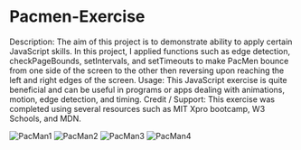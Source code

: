 # Pacmen-Exercise

Description: The aim of this project is to demonstrate ability to apply certain JavaScript skills. In this project, I applied functions such as edge detection, checkPageBounds, setIntervals, and setTimeouts to make PacMen bounce from one side of the screen to the other then reversing upon reaching the left and right edges of the screen.
Usage: This JavaScript exercise is quite beneficial and can be useful in programs or apps dealing with animations, motion, edge detection, and timing.
Credit / Support: This exercise was completed using several resources such as MIT Xpro bootcamp, W3 Schools, and MDN.

![PacMan1](https://user-images.githubusercontent.com/87146339/135167360-20896455-73dc-40e2-b273-cfc4e2b1f5ff.png)
![PacMan2](https://user-images.githubusercontent.com/87146339/135167411-4fa8d241-a997-4df6-9b82-3d2a5b75d998.png)
![PacMan3](https://user-images.githubusercontent.com/87146339/135167469-2f04820d-06f7-4fe3-8f22-1a451ec6f9ac.png)
![PacMan4](https://user-images.githubusercontent.com/87146339/135167534-ff194428-0ff1-41a4-b164-d24e713ff8a6.png)



